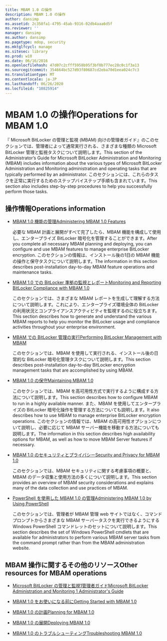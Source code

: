 ```yaml
---
title: MBAM 1.0 の操作
description: MBAM 1.0 の操作
author: dansimp
ms.assetid: 2c358fa1-4795-45ab-9316-02db4aaa6d5f
ms.reviewer: ''
manager: dansimp
ms.author: dansimp
ms.pagetype: mdop, security
ms.mktglfcycl: manage
ms.sitesec: library
ms.prod: w10
ms.date: 06/16/2016
ms.openlocfilehash: 47d07c2cfff5958b95f3bf0b777ec28c0c1f3a13
ms.sourcegitcommit: 354664bc527d93f80687cd2eba70d1eea024c7c3
ms.translationtype: MT
ms.contentlocale: ja-JP
ms.lasthandoff: 06/26/2020
ms.locfileid: "10825914"
---
```

# <span data-ttu-id="da4ae-103">MBAM 1.0 の操作</span><span class="sxs-lookup"><span data-stu-id="da4ae-103">Operations for MBAM 1.0</span></span>


<span data-ttu-id="da4ae-104">『 Microsoft BitLocker の管理と監視 (MBAM) 向けの管理者ガイド』のこのセクションでは、管理者によって通常実行される、さまざまな種類の Microsoft BitLocker 管理と監視タスクについて説明します。</span><span class="sxs-lookup"><span data-stu-id="da4ae-104">This section of the Administrator’s Guide for Microsoft BitLocker Administration and Monitoring (MBAM) includes information about the various types of Microsoft BitLocker Administration and Monitoring administration and operating tasks that are typically performed by an administrator.</span></span> <span data-ttu-id="da4ae-105">このセクションには、これらのタスクを正常に実行するためのステップバイステップ手順も含まれています。</span><span class="sxs-lookup"><span data-stu-id="da4ae-105">This section also includes step-by-step procedures to help you successfully perform those tasks.</span></span>

## <span data-ttu-id="da4ae-106">操作情報</span><span class="sxs-lookup"><span data-stu-id="da4ae-106">Operations information</span></span>


-   [<span data-ttu-id="da4ae-107">MBAM 1.0 機能の管理</span><span class="sxs-lookup"><span data-stu-id="da4ae-107">Administering MBAM 1.0 Features</span></span>](administering-mbam-10-features.md)

    <span data-ttu-id="da4ae-108">必要な MBAM 計画と展開がすべて完了したら、MBAM 機能を構成して使用し、エンタープライズ BitLocker 暗号化を管理することができます。</span><span class="sxs-lookup"><span data-stu-id="da4ae-108">After you complete all necessary MBAM planning and deploying, you can configure and use MBAM features to manage enterprise BitLocker encryption.</span></span> <span data-ttu-id="da4ae-109">このセクションの情報は、インストール後の1日の MBAM 機能の操作と保守タスクについて説明します。</span><span class="sxs-lookup"><span data-stu-id="da4ae-109">The information in this section describes post-installation day-to-day MBAM feature operations and maintenance tasks.</span></span>

-   [<span data-ttu-id="da4ae-110">MBAM 1.0 での BitLocker 準拠の監視とレポート</span><span class="sxs-lookup"><span data-stu-id="da4ae-110">Monitoring and Reporting BitLocker Compliance with MBAM 1.0</span></span>](monitoring-and-reporting-bitlocker-compliance-with-mbam-10.md)

    <span data-ttu-id="da4ae-111">このセクションでは、さまざまな MBAM レポートを生成して理解する方法について説明します。これにより、エンタープライズ環境全体の BitLocker の利用状況とコンプライアンスアクティビティを監視するのに役立ちます。</span><span class="sxs-lookup"><span data-stu-id="da4ae-111">This section describes how to generate and understand the various MBAM reports to help you monitor the BitLocker usage and compliance activities throughout your enterprise environment.</span></span>

-   [<span data-ttu-id="da4ae-112">MBAM での BitLocker 管理の実行</span><span class="sxs-lookup"><span data-stu-id="da4ae-112">Performing BitLocker Management with MBAM</span></span>](performing-bitlocker-management-with-mbam.md)

    <span data-ttu-id="da4ae-113">このセクションでは、MBAM を使用して実行される、インストール後の日常的な BitLocker 暗号化管理タスクについて説明します。</span><span class="sxs-lookup"><span data-stu-id="da4ae-113">This section describes post-installation day-to-day BitLocker encryption management tasks that are accomplished by using MBAM.</span></span>

-   [<span data-ttu-id="da4ae-114">MBAM 1.0 の保守</span><span class="sxs-lookup"><span data-stu-id="da4ae-114">Maintaining MBAM 1.0</span></span>](maintaining-mbam-10.md)

    <span data-ttu-id="da4ae-115">このセクションでは、MBAM を高可用性方式で実行するように構成する方法について説明します。</span><span class="sxs-lookup"><span data-stu-id="da4ae-115">This section describes how to configure MBAM to run in a highly available manner.</span></span> <span data-ttu-id="da4ae-116">また、MBAM を使用してエンタープライズの BitLocker 暗号化操作を管理する方法についても説明します。</span><span class="sxs-lookup"><span data-stu-id="da4ae-116">It also describes how to use MBAM to manage enterprise BitLocker encryption operations.</span></span> <span data-ttu-id="da4ae-117">このセクションの情報では、MBAM の高可用性オプションについて説明し、必要に応じて MBAM サーバー機能を移動する方法についても説明します。</span><span class="sxs-lookup"><span data-stu-id="da4ae-117">The information in this section describes high availability options for MBAM, as well as how to move MBAM Server features if necessary.</span></span>

-   [<span data-ttu-id="da4ae-118">MBAM 1.0 のセキュリティとプライバシー</span><span class="sxs-lookup"><span data-stu-id="da4ae-118">Security and Privacy for MBAM 1.0</span></span>](security-and-privacy-for-mbam-10.md)

    <span data-ttu-id="da4ae-119">このセクションでは、MBAM セキュリティに関する考慮事項の概要と、MBAM のデータ収集と使用方法の多くについて説明します。</span><span class="sxs-lookup"><span data-stu-id="da4ae-119">This section provides an overview of MBAM security considerations and explains many of the data collection and use practices of MBAM.</span></span>

-   [<span data-ttu-id="da4ae-120">PowerShell を使用した MBAM 1.0 の管理</span><span class="sxs-lookup"><span data-stu-id="da4ae-120">Administering MBAM 1.0 by Using PowerShell</span></span>](administering-mbam-10-by-using-powershell.md)

    <span data-ttu-id="da4ae-121">このセクションでは、管理者が MBAM 管理 web サイトではなく、コマンドプロンプトからさまざまな MBAM サーバータスクを実行できるようにする Windows PowerShell コマンドレットのセットについて説明します。</span><span class="sxs-lookup"><span data-stu-id="da4ae-121">This section describes the set of Windows PowerShell cmdlets that are available for administrators to perform various MBAM server tasks from the command prompt rather than from the MBAM administration website.</span></span>

## <span data-ttu-id="da4ae-122">MBAM 操作に関するその他のリソース</span><span class="sxs-lookup"><span data-stu-id="da4ae-122">Other resources for MBAM operations</span></span>


-   [<span data-ttu-id="da4ae-123">Microsoft BitLocker の管理と監視1管理者ガイド</span><span class="sxs-lookup"><span data-stu-id="da4ae-123">Microsoft BitLocker Administration and Monitoring 1 Administrator's Guide</span></span>](index.md)

-   [<span data-ttu-id="da4ae-124">MBAM 1.0 をお使いになる前に</span><span class="sxs-lookup"><span data-stu-id="da4ae-124">Getting Started with MBAM 1.0</span></span>](getting-started-with-mbam-10.md)

-   [<span data-ttu-id="da4ae-125">MBAM 1.0 の計画</span><span class="sxs-lookup"><span data-stu-id="da4ae-125">Planning for MBAM 1.0</span></span>](planning-for-mbam-10.md)

-   [<span data-ttu-id="da4ae-126">MBAM 1.0 の展開</span><span class="sxs-lookup"><span data-stu-id="da4ae-126">Deploying MBAM 1.0</span></span>](deploying-mbam-10.md)

-   [<span data-ttu-id="da4ae-127">MBAM 1.0 のトラブルシューティング</span><span class="sxs-lookup"><span data-stu-id="da4ae-127">Troubleshooting MBAM 1.0</span></span>](troubleshooting-mbam-10.md)

 

 





